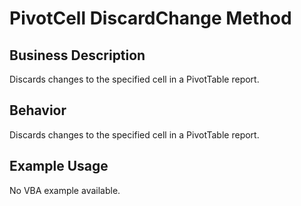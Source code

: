 # PivotCell DiscardChange Method

## Business Description
Discards changes to the specified cell in a PivotTable report.

## Behavior
Discards changes to the specified cell in a PivotTable report.

## Example Usage
No VBA example available.